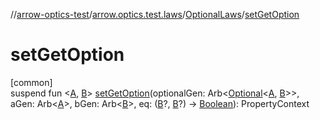 //[arrow-optics-test](../../../index.md)/[arrow.optics.test.laws](../index.md)/[OptionalLaws](index.md)/[setGetOption](set-get-option.md)

# setGetOption

[common]\
suspend fun &lt;[A](set-get-option.md), [B](set-get-option.md)&gt; [setGetOption](set-get-option.md)(optionalGen: Arb&lt;[Optional](../../../../arrow-annotations/arrow.optics/-optional/index.md)&lt;[A](set-get-option.md), [B](set-get-option.md)&gt;&gt;, aGen: Arb&lt;[A](set-get-option.md)&gt;, bGen: Arb&lt;[B](set-get-option.md)&gt;, eq: ([B](set-get-option.md)?, [B](set-get-option.md)?) -&gt; [Boolean](https://kotlinlang.org/api/latest/jvm/stdlib/kotlin/-boolean/index.html)): PropertyContext
